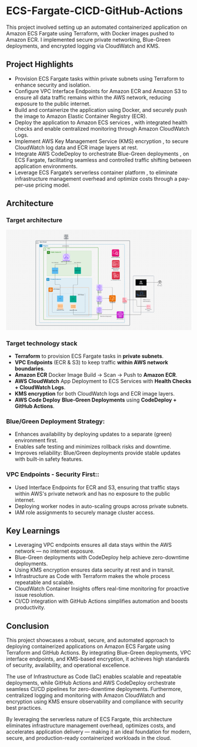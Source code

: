 # ECS-Fargate-CICD-GitHub-Actions

This project involved setting up an automated containerized application on Amazon ECS Fargate using Terraform, with Docker images pushed to Amazon ECR. I implemented secure private networking, Blue-Green deployments, and encrypted logging via CloudWatch and KMS.

## Project Highlights
- Provision ECS Fargate tasks within private subnets using Terraform to enhance security and isolation.
- Configure VPC Interface Endpoints for Amazon ECR and Amazon S3 to ensure all data traffic remains within the AWS network, reducing exposure to the public internet.
- Build and containerize the application using Docker, and securely push the image to Amazon Elastic Container Registry (ECR).
- Deploy the application to Amazon ECS services , with integrated health checks and enable centralized monitoring through Amazon CloudWatch Logs.
- Implement AWS Key Management Service (KMS) encryption , to secure CloudWatch log data and ECR image layers at rest.
- Integrate AWS CodeDeploy to orchestrate Blue-Green deployments , on ECS Fargate, facilitating seamless and controlled traffic shifting between application environments.
- Leverage ECS Fargate’s serverless container platform , to eliminate infrastructure management overhead and optimize costs through a pay-per-use pricing model.

## Architecture

### Target architecture
![Architecture Diagram](/ecs_fargate_architecture.jpeg "Architecture Diagram")

### Target technology stack 
- **Terraform** to provision ECS Fargate tasks in **private subnets**.
- **VPC Endpoints** (ECR & S3) to keep traffic **within AWS network boundaries**.
- **Amazon ECR** Docker Image Build → Scan → Push to **Amazon ECR**.
- **AWS CloudWatch** App Deployment to ECS Services with **Health Checks + CloudWatch Logs**.
- **KMS encryption** for both CloudWatch logs and ECR image layers.
- **AWS Code Deploy** **Blue-Green Deployments**  using **CodeDeploy + GitHub Actions**.

### Blue/Green Deployment Strategy:
- Enhances availability by deploying updates to a separate (green) environment first.
- Enables safe testing and minimizes rollback risks and downtime.
- Improves reliability: Blue/Green deployments provide stable updates with built-in safety features.
  
### VPC Endpoints - Security First::
- Used Interface Endpoints for ECR and S3, ensuring that traffic stays within AWS's private network and has no exposure to the public internet.
- Deploying worker nodes in auto-scaling groups across private subnets.
- IAM role assignments to securely manage cluster access.
  
## Key Learnings
- Leveraging VPC endpoints ensures all data stays within the AWS network — no internet exposure.<br>
- Blue-Green deployments with CodeDeploy help achieve zero-downtime deployments.<br>
- Using KMS encryption ensures data security at rest and in transit.<br>
- Infrastructure as Code with Terraform makes the whole process repeatable and scalable.<br>
- CloudWatch Container Insights offers real-time monitoring for proactive issue resolution.<br>
- CI/CD integration with GitHub Actions simplifies automation and boosts productivity.

## Conclusion
This project showcases a robust, secure, and automated approach to deploying containerized applications on Amazon ECS Fargate using Terraform and GitHub Actions. By integrating Blue-Green deployments, VPC interface endpoints, and KMS-based encryption, it achieves high standards of security, availability, and operational excellence.

The use of Infrastructure as Code (IaC) enables scalable and repeatable deployments, while GitHub Actions and AWS CodeDeploy orchestrate seamless CI/CD pipelines for zero-downtime deployments. Furthermore, centralized logging and monitoring with Amazon CloudWatch and encryption using KMS ensure observability and compliance with security best practices.

By leveraging the serverless nature of ECS Fargate, this architecture eliminates infrastructure management overhead, optimizes costs, and accelerates application delivery — making it an ideal foundation for modern, secure, and production-ready containerized workloads in the cloud.


